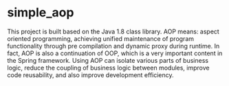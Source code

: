 # simple_aop 
This project is built based on the Java 1.8 class library. AOP means: aspect oriented programming, achieving unified maintenance of program functionality through pre compilation and dynamic proxy during runtime. In fact, AOP is also a continuation of OOP, which is a very important content in the Spring framework. Using AOP can isolate various parts of business logic, reduce the coupling of business logic between modules, improve code reusability, and also improve development efficiency.
